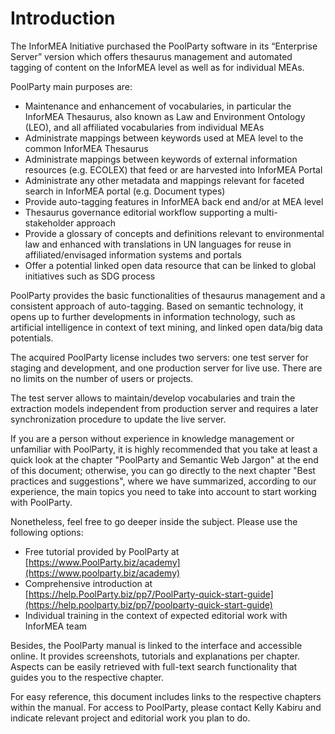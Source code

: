 # Introduction

The InforMEA Initiative purchased the PoolParty software in its “Enterprise Server” version which offers thesaurus management and automated tagging of content on the InforMEA level as well as for individual MEAs.

PoolParty main purposes are:

* Maintenance and enhancement of vocabularies, in particular the InforMEA Thesaurus, also known as Law and Environment Ontology \(LEO\), and all affiliated vocabularies from individual MEAs
* Administrate mappings between keywords used at MEA level to the common InforMEA Thesaurus
* Administrate mappings between keywords of external information resources \(e.g. ECOLEX\) that feed or are harvested into InforMEA Portal
* Administrate any other metadata and mappings relevant for faceted search in InforMEA portal \(e.g. Document types\)
* Provide auto-tagging features in InforMEA back end and/or at MEA level
* Thesaurus governance editorial workflow supporting a multi-stakeholder approach
* Provide a glossary of concepts and definitions relevant to environmental law and enhanced with translations in UN languages for reuse in affiliated/envisaged information systems and portals
* Offer a potential linked open data resource that can be linked to global initiatives such as SDG process

PoolParty provides the basic functionalities of thesaurus management and a consistent approach of auto-tagging. Based on semantic technology, it opens up to further developments in information technology, such as artificial intelligence in context of text mining, and linked open data/big data potentials.

The acquired PoolParty license includes two servers: one test server for staging and development, and one production server for live use. There are no limits on the number of users or projects. 

The test server allows to maintain/develop vocabularies and train the extraction models independent from production server and requires a later synchronization procedure to update the live server.

If you are a person without experience in knowledge management or unfamiliar with PoolParty, it is highly recommended that you take at least a quick look at the chapter "PoolParty and Semantic Web Jargon" at the end of this document; otherwise, you can go directly to the next chapter "Best practices and suggestions", where we have summarized, according to our experience,  the main topics you need to take into account to start working with PoolParty.

Nonetheless, feel free to go deeper inside the subject. Please use the following options:

* Free tutorial provided by PoolParty at [https://www.PoolParty.biz/academy](https://www.poolparty.biz/academy)
* Comprehensive introduction at [https://help.PoolParty.biz/pp7/PoolParty-quick-start-guide](https://help.poolparty.biz/pp7/poolparty-quick-start-guide)
* Individual training in the context of expected editorial work with InforMEA team

Besides, the PoolParty manual is linked to the interface and accessible online. It provides screenshots, tutorials and explanations per chapter. Aspects can be easily retrieved with full-text search functionality that guides you to the respective chapter.

For easy reference, this document includes links to the respective chapters within the manual. For access to PoolParty, please contact Kelly Kabiru and indicate relevant project and editorial work you plan to do.

